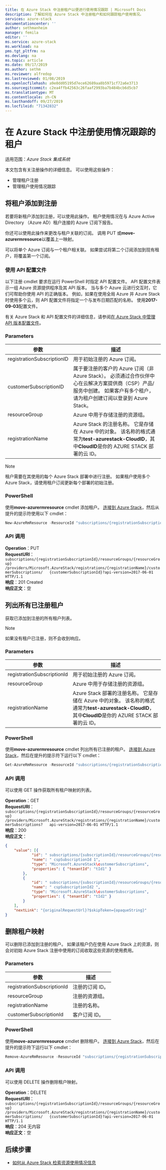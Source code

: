 ```yaml
---
title: 在 Azure Stack 中注册租户以便进行使用情况跟踪 | Microsoft Docs
description: 了解如何在 Azure Stack 中注册租户和如何跟踪租户使用情况。
services: azure-stack
documentationcenter: ''
author: sethmanheim
manager: femila
editor: ''
ms.service: azure-stack
ms.workload: na
pms.tgt_pltfrm: na
ms.devlang: na
ms.topic: article
ms.date: 09/17/2019
ms.author: sethm
ms.reviewer: alfredop
ms.lastreviewed: 01/08/2019
ms.openlocfilehash: a9e0dd05195d7ece62689aa8b5971cf72a6e3713
ms.sourcegitcommit: c2ea4ffb42563c26faaf2993ba7b484bcb6d5cb7
ms.translationtype: MT
ms.contentlocale: zh-CN
ms.lasthandoff: 09/27/2019
ms.locfileid: "71342832"
---
```

# <a name="register-tenants-for-usage-tracking-in-azure-stack"></a>在 Azure Stack 中注册使用情况跟踪的租户

适用范围：*Azure Stack 集成系统*

本文包含有关注册操作的详细信息。 可以使用这些操作：

- 管理租户注册
- 管理租户使用情况跟踪

## <a name="add-tenant-to-registration"></a>将租户添加到注册

若要将新租户添加到注册，可以使用此操作。 租户使用情况在与 Azure Active Directory （Azure AD）租户连接的 Azure 订阅下报告。

你还可以使用此操作来更改与租户关联的订阅。 调用 PUT 或**move-azurermresource**以覆盖上一映射。

可以将单个 Azure 订阅与一个租户相关联。 如果尝试将第二个订阅添加到现有租户，将覆盖第一个订阅。

### <a name="use-api-profiles"></a>使用 API 配置文件

以下注册 cmdlet 要求在运行 PowerShell 时指定 API 配置文件。 API 配置文件表示一组 Azure 资源提供程序及其 API 版本。 当与多个 Azure 云进行交互时，它们可帮助你使用 API 的正确版本。 例如，如果在使用全局 Azure 并 Azure Stack 时使用多个云，则 API 配置文件将指定一个与发布日期匹配的名称。 使用**2017-09-03**配置文件。

有关 Azure Stack 和 API 配置文件的详细信息，请参阅[在 Azure Stack 中管理 API 版本配置文件](../user/azure-stack-version-profiles.md)。

### <a name="parameters"></a>Parameters

| 参数                  | 描述 |
|---                         | --- |
| registrationSubscriptionID | 用于初始注册的 Azure 订阅。 |
| customerSubscriptionID     | 属于要注册的客户的 Azure 订阅（非 Azure Stack）。 必须通过合作伙伴中心在云解决方案提供商（CSP）产品/服务中创建。 如果客户有多个租户，请为租户创建订阅以登录到 Azure Stack。 |
| resourceGroup              | Azure 中用于存储注册的资源组。 |
| registrationName           | Azure Stack 的注册名称。 它是存储在 Azure 中的对象。 该名称的格式通常为**test-azurestack-CloudID**，其中**CloudID**是你的 AZURE STACK 部署的云 ID。 |

> [!NOTE]  
> 租户需要在其使用的每个 Azure Stack 部署中进行注册。 如果租户使用多个 Azure Stack，请使用租户订阅更新每个部署的初始注册。

### <a name="powershell"></a>PowerShell

使用**move-azurermresource** cmdlet 添加租户。 [连接到 Azure Stack](azure-stack-powershell-configure-admin.md)，然后从提升的提示符使用以下 cmdlet：

```powershell
New-AzureRmResource -ResourceId "subscriptions/{registrationSubscriptionId}/resourceGroups/{resourceGroup}/providers/Microsoft.AzureStack/registrations/{registrationName}/customerSubscriptions/{customerSubscriptionId}" -ApiVersion 2017-06-01 -Properties
```

### <a name="api-call"></a>API 调用

**Operation**：PUT  
**RequestURI**：`subscriptions/{registrationSubscriptionId}/resourceGroups/{resourceGroup}  /providers/Microsoft.AzureStack/registrations/{registrationName}/customerSubscriptions/  
{customerSubscriptionId}?api-version=2017-06-01 HTTP/1.1`  
**响应**：201 Created  
**响应正文**：空  

## <a name="list-all-registered-tenants"></a>列出所有已注册租户

获取已添加到注册的所有租户列表。

 > [!NOTE]  
 > 如果没有租户已注册，则不会收到响应。

### <a name="parameters"></a>Parameters

| 参数                  | 描述          |
|---                         | ---                  |
| registrationSubscriptionId | 用于初始注册的 Azure 订阅。   |
| resourceGroup              | Azure 中用于存储注册的资源组。    |
| registrationName           | Azure Stack 部署的注册名称。 它是存储在 Azure 中的对象。 该名称的格式通常为**test-azurestack-CloudID**，其中**CloudID**是你的 AZURE STACK 部署的云 ID。   |

### <a name="powershell"></a>PowerShell

使用**move-azurermresource** cmdlet 列出所有已注册的租户。 [连接到 Azure Stack](azure-stack-powershell-configure-admin.md)，然后在提升的提示符下运行以下 cmdlet：

```powershell
Get-AzureRmResource -ResourceId "subscriptions/{registrationSubscriptionId}/resourceGroups/{resourceGroup}/providers/Microsoft.AzureStack/registrations/{registrationName}/customerSubscriptions" -ApiVersion 2017-06-01
```

### <a name="api-call"></a>API 调用

可以使用 GET 操作获取所有租户映射的列表。

**Operation**：GET  
**RequestURI**：`subscriptions/{registrationSubscriptionId}/resourceGroups/{resourceGroup}  
/providers/Microsoft.AzureStack/registrations/{registrationName}/customerSubscriptions?  
api-version=2017-06-01 HTTP/1.1`  
**响应**：200  
**响应正文**：

```json
{
    "value": [{
            "id": " subscriptions/{subscriptionId}/resourceGroups/{resourceGroup}/providers/Microsoft.AzureStack/registrations/{registrationName}/customerSubscriptions/{ cspSubscriptionId 1}",
            "name": " cspSubscriptionId 1",
            "type": "Microsoft.AzureStack\customerSubscriptions",
            "properties": { "tenantId": "tId1" }
        },
        {
            "id": " subscriptions/{subscriptionId}/resourceGroups/{resourceGroup}/providers/Microsoft.AzureStack/registrations/{registrationName}/customerSubscriptions/{ cspSubscriptionId 2}",
            "name": " cspSubscriptionId2 ",
            "type": "Microsoft.AzureStack\customerSubscriptions",
            "properties": { "tenantId": "tId2" }
        }
    ],
    "nextLink": "{originalRequestUrl}?$skipToken={opaqueString}"
}
```

## <a name="remove-a-tenant-mapping"></a>删除租户映射

可以删除已添加到注册的租户。 如果该租户仍在使用 Azure Stack 上的资源，则会对初始 Azure Stack 注册中使用的订阅收取这些资源的使用费用。

### <a name="parameters"></a>Parameters

| 参数                  | 描述          |
|---                         | ---                  |
| registrationSubscriptionId | 注册的订阅 ID。   |
| resourceGroup              | 注册的资源组。   |
| registrationName           | 注册的名称。  |
| customerSubscriptionId     | 客户订阅 ID。  |

### <a name="powershell"></a>PowerShell

使用**move-azurermresource** cmdlet 删除租户。 [连接到 Azure Stack](azure-stack-powershell-configure-admin.md)，然后在提升的提示符下运行以下 cmdlet：

```powershell
Remove-AzureRmResource -ResourceId "subscriptions/{registrationSubscriptionId}/resourceGroups/{resourceGroup}/providers/Microsoft.AzureStack/registrations/{registrationName}/customerSubscriptions/{customerSubscriptionId}" -ApiVersion 2017-06-01
```

### <a name="api-call"></a>API 调用

可以使用 DELETE 操作删除租户映射。

**Operation**：DELETE  
**RequestURI**：`subscriptions/{registrationSubscriptionId}/resourceGroups/{resourceGroup}  
/providers/Microsoft.AzureStack/registrations/{registrationName}/customerSubscriptions/  
{customerSubscriptionId}?api-version=2017-06-01 HTTP/1.1`  
**响应**：204 无内容  
**响应正文**：空

## <a name="next-steps"></a>后续步骤

- [如何从 Azure Stack 检索资源使用情况信息](azure-stack-billing-and-chargeback.md)
